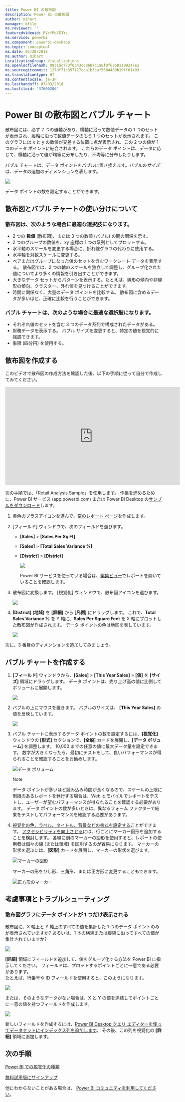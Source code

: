```yaml
---
title: Power BI の散布図
description: Power BI の散布図
author: mihart
manager: kfile
ms.reviewer: ''
featuredvideoid: PVcfPoVE3Ys
ms.service: powerbi
ms.component: powerbi-desktop
ms.topic: conceptual
ms.date: 05/28/2018
ms.author: mihart
LocalizationGroup: Visualizations
ms.openlocfilehash: 8931bc773f0543cc8687c1a8f9f63681109247e2
ms.sourcegitcommit: 127df71c357127cca1b3caf5684489b19ff61493
ms.translationtype: HT
ms.contentlocale: ja-JP
ms.lasthandoff: 07/03/2018
ms.locfileid: "37600206"
---
```

# <a name="scatter-charts-and-bubble-charts-in-power-bi"></a>Power BI の散布図とバブル チャート
散布図には、必ず 2 つの値軸があり、横軸に沿って数値データの 1 つのセットが表示され、縦軸に沿って数値データのもう 1 つのセットが表示されます。 このグラフには x と y の数値が交差する位置に点が表示され、この 2 つの値が 1 つのデータ ポイントに結合されます。 これらのデータ ポイントは、データに応じて、横軸に沿って値が均等に分布したり、不均等に分布したりします。

バブル チャートは、データ ポイントをバブルに置き換えます。バブルの*サイズ*は、データの追加のディメンションを表します。

![](media/power-bi-visualization-scatter/power-bi-bubble-chart.png)

データ ポイントの数を設定することができます。  

## <a name="when-to-use-a-scatter-chart-or-bubble-chart"></a>散布図とバブル チャートの使い分けについて
### <a name="scatter-charts-are-a-great-choice"></a>散布図は、次のような場合に最適な選択肢になります。
* 2 つの **数値** (散布図)、または 3 つの数値 (バブル) の間の関係を示す。
* 2 つのグループの数値を、xy 座標の 1 つの系列としてプロットする。
* 水平軸のスケールを変更する場合に、折れ線グラフの代わりに使用する。    
* 水平軸を対数スケールに変更する。
* ペアまたはグループになった値のセットを含むワークシート データを表示する。 散布図では、2 つの軸のスケールを独立して調整し、グループ化された値についてより多くの情報を引き出すことができます。
* 大きなデータ セットからパターンを表示する。たとえば、線形の傾向や非線形の傾向、クラスター、外れ値を見つけることができます。
* 時間に関係なく、大量のデータ ポイントを比較する。  散布図に含めるデータが多いほど、正確に比較を行うことができます。

### <a name="bubble-charts-are-a-great-choice"></a>バブル チャートは、次のような場合に最適な選択肢になります。
* それぞれ値のセットを含む 3 つのデータ系列で構成されたデータがある。
* 財務データを表示する。  バブル サイズを変更すると、特定の値を視覚的に強調できます。
* 象限 (四分円) を使用する。

## <a name="create-a-scatter-chart"></a>散布図を作成する
このビデオで散布図の作成方法を確認した後、以下の手順に従って自分で作成してみてください。

<iframe width="560" height="315" src="https://www.youtube.com/embed/PVcfPoVE3Ys?list=PL1N57mwBHtN0JFoKSR0n-tBkUJHeMP2cP" frameborder="0" allowfullscreen></iframe>


次の手順では、「Retail Analysis Sample」を使用します。 作業を進めるために、Power BI サービス (app.powerbi.com) または Power BI Desktop の[サンプルをダウンロード](sample-datasets.md)します。   

1. 黄色のプラスアイコンを選んで、[空のレポート ページ](power-bi-report-add-page.md)を作成します。
 
2. [フィールド] ウィンドウで、次のフィールドを選びます。
   - **[Sales]** > **[Sales Per Sq Ft]**
   - **[Sales]** > **[Total Sales Variance %]**
   - **[District]** > **[District]**

     ![](media/power-bi-visualization-scatter/power-bi-bar-chart.png)

     Power BI サービスを使っている場合は、[編集ビュー](service-interact-with-a-report-in-editing-view.md)でレポートを開いていることを確認します。

3. 散布図に変換します。 [視覚化] ウィンドウで、散布図アイコンを選びます。

   ![](media/power-bi-visualization-scatter/pbi_scatter_chart_icon.png)

4. **[District] \(地域)** を **[詳細]** から **[凡例]** にドラッグします。 これで、**Total Sales Variance %** を Y 軸に、**Sales Per Square Feet** を X 軸にプロットした散布図が作成されます。 データ ポイントの色は地区を表しています。

    ![](media/power-bi-visualization-scatter/power-bi-scatter.png)

次に、3 番目のディメンションを追加してみましょう。

## <a name="create-a-bubble-chart"></a>バブル チャートを作成する

1. **[フィールド]** ウィンドウから、**[Sales]** > **[This Year Sales]** > **[値]** を **[サイズ]** 領域にドラッグします。 データ ポイントは、売り上げ高の値に比例してボリュームに展開します。
   
   ![](media/power-bi-visualization-scatter/power-bi-bubble.png)

2. バブルの上にマウスを置きます。 バブルのサイズは、 **[This Year Sales]** の値を反映しています。
   
    ![](media/power-bi-visualization-scatter/pbi_scatter_chart_hover.png)

3. バブル チャートに表示するデータ ポイントの数を設定するには、**[視覚化]** ウィンドウの **[形式]** セクションで、**[全般]** カードを展開し、**[データ ボリューム]** を調整します。 10,000 までの任意の値に最大データ量を設定できます。 数字が大きくなったら、最初にテストをして、良いパフォーマンスが得られることを確認することをお勧めします。 

    ![データ ボリューム](media/power-bi-visualization-scatter/pbi_scatter_data_volume.png) 

   > [!NOTE]
   > データ ポイントが多いほど読み込み時間が長くなるので、スケールの上限に制限のあるレポートを発行する場合は、Web とモバイルでレポートをテストし、ユーザーが望むパフォーマンスが得られることを確認する必要があります。 データ ポイントの数が多いときは、異なるフォーム ファクターで結果をテストしてパフォーマンスを確認する必要があります。

4. [視覚化の色、ラベル、タイトル、背景などの書式を設定する](service-getting-started-with-color-formatting-and-axis-properties.md)ことができます。 [アクセシビリティを向上させる](desktop-accessibility.md)には、行ごとにマーカー図形を追加することを検討します。 各線に別のマーカーの図形を使用すると、レポートの使用者は個々の線 (または領域) を区別するのが容易になります。 マーカーの形状を選ぶには、**[図形]** カードを展開し、マーカーの形状を選びます。

      ![マーカーの図形](media/power-bi-visualization-scatter/pbi_scatter_marker.png)

   マーカーの形をひし形、三角形、または正方形に変更することもできます。

   ![正方形のマーカー](media/power-bi-visualization-scatter/pbi_scatter_chart_hover_square.png)


## <a name="considerations-and-troubleshooting"></a>考慮事項とトラブルシューティング

### <a name="your-scatter-chart-has-only-one-data-point"></a>**散布図グラフにデータ ポイントが 1 つだけ表示される**
散布図に、X 軸上と Y 軸上のすべての値を集計した 1 つのデータ ポイントのみが表示されていますか?  あるいは、1 本の横線または縦線に沿ってすべての値が集計されていますか?

![](media/power-bi-visualization-scatter/pbi_scatter_tshoot1.png)

**[詳細]** 領域にフィールドを追加して、値をグループ化する方法を Power BI に指示してください。 フィールドは、プロットするポイントごとに一意である必要があります。  
たとえば、行番号や ID フィールドを使用すると、このようになります。

![](media/power-bi-visualization-scatter/pbi_scatter_tshoot.png)

または、そのようなデータがない場合は、X と Y の値を連結してポイントごとに一意の値を持つフィールドを作成します。

![](media/power-bi-visualization-scatter/pbi_scatter_tshoot2.png)

新しいフィールドを作成するには、[Power BI Desktop クエリ エディターを使ってデータセットにインデックス列を追加します](desktop-add-custom-column.md)。  その後、この列を視覚化の **[詳細]** 領域に追加します。

## <a name="next-steps"></a>次の手順
[Power BI での視覚化の種類](power-bi-visualization-types-for-reports-and-q-and-a.md)

[無料試用版にサインアップ](https://powerbi.microsoft.com/get-started/)  

他にわからないことがある場合は、 [Power BI コミュニティを利用してください](http://community.powerbi.com/)。

